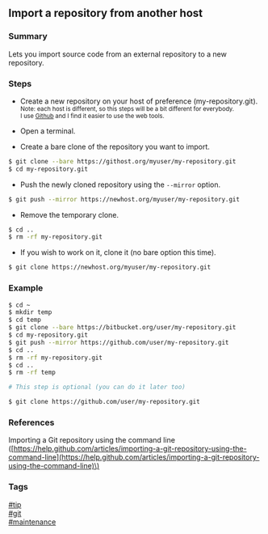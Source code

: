 ## Import a repository from another host

### Summary
Lets you import source code from an external repository to a new repository.

### Steps
- Create a new repository on your host of preference (my-repository.git).  
   <sub>
   Note: each host is different, so this steps will be a bit different for everybody.   
   I use [Github](https://www.github.com) and I find it easier to use the web tools.
   </sub>

- Open a terminal.  

- Create a bare clone of the repository you want to import.
```bash
$ git clone --bare https://githost.org/myuser/my-repository.git
$ cd my-repository.git
```

- Push the newly cloned repository using the `--mirror` option.  
```bash
$ git push --mirror https://newhost.org/myuser/my-repository.git
```

- Remove the temporary clone.  
```bash
$ cd ..
$ rm -rf my-repository.git
```

- If you wish to work on it, clone it (no bare option this time).   
```bash
$ git clone https://newhost.org/myuser/my-repository.git
```
   
### Example
```bash
$ cd ~
$ mkdir temp
$ cd temp
$ git clone --bare https://bitbucket.org/user/my-repository.git
$ cd my-repository.git
$ git push --mirror https://github.com/user/my-repository.git
$ cd ..
$ rm -rf my-repository.git
$ cd ..
$ rm -rf temp

# This step is optional (you can do it later too)

$ git clone https://github.com/user/my-repository.git

```

### References
Importing a Git repository using the command line \([https://help.github.com/articles/importing-a-git-repository-using-the-command-line](https://help.github.com/articles/importing-a-git-repository-using-the-command-line)\)

### Tags
[#tip](../../tips.md)  
[#git](../git.md)  
[#maintenance](maintenance.md)